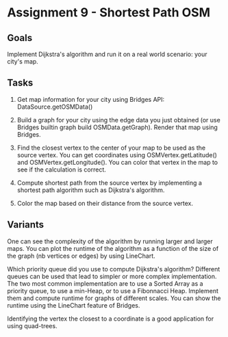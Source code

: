 Assignment 9 - Shortest Path  OSM
==================================

Goals
-----

Implement Dijkstra's algorithm and run it on a real world scenario: your city's map.

Tasks
-----

1. Get map information for your city using Bridges API: DataSource.getOSMData()

2. Build a graph for your city using the edge data you just obtained
(or use Bridges builtin graph build OSMData.getGraph). Render that map
using Bridges.

3. Find the closest vertex to the center of your map to be used as the
source vertex. You can get coordinates using OSMVertex.getLatitude()
and OSMVertex.getLongitude(). You can color that vertex in the map to
see if the calculation is correct.

4. Compute shortest path from the source vertex by implementing a
shortest path algorithm such as Dijkstra's algorithm.

5. Color the map based on their distance from the source vertex.


Variants
--------

One can see the complexity of the algorithm by running larger and
larger maps. You can plot the runtime of the algorithm as a function
of the size of the graph (nb vertices or edges) by using LineChart.

Which priority queue did you use to compute Dijkstra's algorithm?
Different queues can be used that lead to simpler or more complex
implementation. The two most common implementation are to use a Sorted
Array as a priority queue, to use a min-Heap, or to use a Fibonnacci
Heap. Implement them and compute runtime for graphs of different
scales. You can show the runtime using the LineChart feature of
Bridges.

Identifying the vertex the closest to a coordinate is a good
application for using quad-trees.
